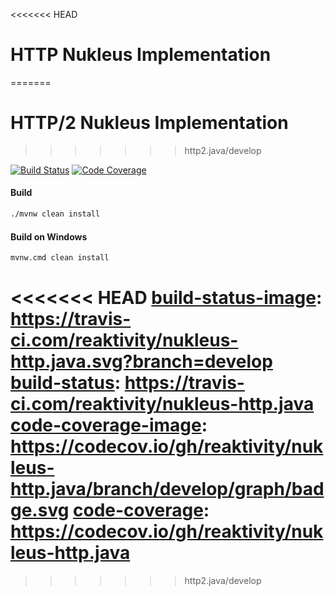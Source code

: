 <<<<<<< HEAD
# HTTP Nukleus Implementation
=======
# HTTP/2 Nukleus Implementation
>>>>>>> http2.java/develop

[![Build Status][build-status-image]][build-status]
[![Code Coverage][code-coverage-image]][code-coverage]

#### Build
```bash
./mvnw clean install
```
#### Build on Windows
```bash
mvnw.cmd clean install
```

<<<<<<< HEAD
[build-status-image]: https://travis-ci.com/reaktivity/nukleus-http.java.svg?branch=develop
[build-status]: https://travis-ci.com/reaktivity/nukleus-http.java
[code-coverage-image]: https://codecov.io/gh/reaktivity/nukleus-http.java/branch/develop/graph/badge.svg
[code-coverage]: https://codecov.io/gh/reaktivity/nukleus-http.java
=======
[build-status-image]: https://travis-ci.com/reaktivity/nukleus-http2.java.svg?branch=develop
[build-status]: https://travis-ci.com/reaktivity/nukleus-http2.java
[code-coverage-image]: https://codecov.io/gh/reaktivity/nukleus-http2.java/branch/develop/graph/badge.svg
[code-coverage]: https://codecov.io/gh/reaktivity/nukleus-http2.java
>>>>>>> http2.java/develop
